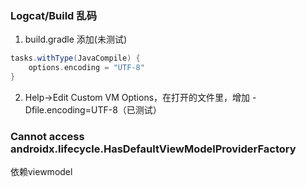 ### Logcat/Build 乱码
1. build.gradle 添加(未测试)
```groovy
tasks.withType(JavaCompile) {
    options.encoding = "UTF-8"
}
```
2. Help->Edit Custom VM Options，在打开的文件里，增加 -Dfile.encoding=UTF-8（已测试）

### Cannot access androidx.lifecycle.HasDefaultViewModelProviderFactory
依赖viewmodel
